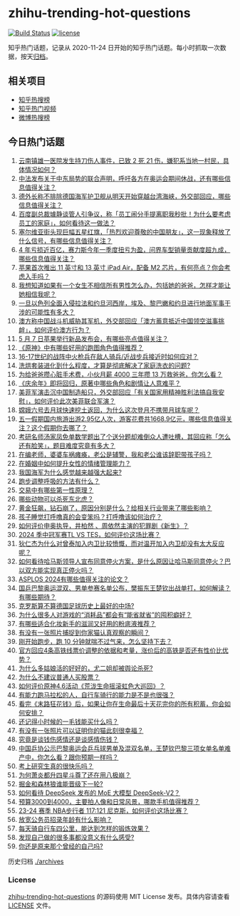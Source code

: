 # zhihu-trending-hot-questions

[![Build Status](https://github.com/justjavac/zhihu-trending-hot-questions/workflows/ci/badge.svg?branch=master)](https://github.com/justjavac/zhihu-trending-hot-questions/actions)
[![license](https://img.shields.io/github/license/justjavac/zhihu-trending-hot-questions)](https://github.com/justjavac/zhihu-trending-hot-questions/blob/master/LICENSE)

知乎热门话题，记录从 2020-11-24
日开始的知乎热门话题。每小时抓取一次数据，按天[归档](./archives)。

## 相关项目

- [知乎热搜榜](https://github.com/justjavac/zhihu-trending-top-search)
- [知乎热门视频](https://github.com/justjavac/zhihu-trending-hot-video)
- [微博热搜榜](https://github.com/justjavac/weibo-trending-hot-search)

## 今日热门话题

<!-- BEGIN -->
<!-- 最后更新时间 Wed May 08 2024 01:13:43 GMT+0800 (China Standard Time) -->

1. [云南镇雄一医院发生持刀伤人事件，已致 2 死 21 伤，嫌犯系当地一村民，具体情况如何？](https://www.zhihu.com/question/655233854)
1. [中法发布关于中东局势的联合声明，呼吁各方在奥运会期间休战，还有哪些信息值得关注？](https://www.zhihu.com/question/655221347)
1. [德外长称不排除德国海军护卫舰从明天开始穿越台湾海峡，外交部回应，哪些信息值得关注？](https://www.zhihu.com/question/655218058)
1. [百度副总裁璩静谈管人引争议，称「员工闹分手提离职我秒批！为什么要考虑员工的家庭」，如何看待这一做法？](https://www.zhihu.com/question/655203171)
1. [塞尔维亚街头现巨幅五星红旗，「热烈欢迎尊敬的中国朋友」，这一现象释放了什么信号，有哪些信息值得关注？](https://www.zhihu.com/question/655160434)
1. [4 年亏损近百亿，赛力斯今年一季度扭亏为盈，问界车型销量贡献度超九成，哪些信息值得关注？](https://www.zhihu.com/question/655212254)
1. [苹果首次推出 11 英寸和 13 英寸 iPad Air，配备 M2 芯片，有何亮点？你会考虑入手吗？](https://www.zhihu.com/question/655276185)
1. [我想知道如果有一个女生不相信所有男性怎么办，包括她的爸爸，怎样才能让她相信我呢？](https://www.zhihu.com/question/653586031)
1. [一旦以色列全面入侵拉法和约旦河西岸，埃及、黎巴嫩和约旦进行地面军事干涉的可能性有多大？](https://www.zhihu.com/question/654418133)
1. [澳方称中国战斗机威胁其军机，外交部回应「澳方蓄意抵近中国领空滋事挑衅」，如何评价澳方行为？](https://www.zhihu.com/question/655242590)
1. [5 月 7 日苹果举行新品发布会，有哪些亮点值得关注？](https://www.zhihu.com/question/655210702)
1. [《原神》中有哪些好用的跑图角色值得推荐？](https://www.zhihu.com/question/655092884)
1. [16-17世纪的战阵中火枪兵在敌人骑兵/近战步兵接近时如何应对？](https://www.zhihu.com/question/654777800)
1. [洗烘套装进化到什么程度，才算是彻底解决了家庭洗衣的问题?](https://www.zhihu.com/question/655133178)
1. [为给爸爸攒心脏手术费，小伙月薪 4000 三年攒 13 万救爸爸，你怎么看？](https://www.zhihu.com/question/655144941)
1. [《庆余年》即将回归，原著中哪些角色和剧情让人意难平？](https://www.zhihu.com/question/655233893)
1. [美菲军演击沉中国制造船只，外交部回应「有关国家用精神胜利法搞自我安慰」，如何评价此次美菲联合军演？](https://www.zhihu.com/question/655240683)
1. [嫦娥六号去月球快速挖土返回，为什么这次登月不携带月球车呢？](https://www.zhihu.com/question/654850512)
1. [五一假期国内旅游出游2.95亿人次，游客花费共1668.9亿元，哪些信息值得关注？这个假期你去哪了？](https://www.zhihu.com/question/655122102)
1. [考研名师汤家凤免单数学题出了个送分题却难倒众人遭吐槽，其回应称「怎么还有脸笑」，题目难度究竟有多大？](https://www.zhihu.com/question/655210515)
1. [在编老师，婆婆车祸瘫痪，老公是辅警，我和老公谁该辞职带孩子吗？](https://www.zhihu.com/question/654796206)
1. [在婚姻中如何提升女性的情绪管理能力？](https://www.zhihu.com/question/650172905)
1. [我国海军为什么感觉越来越强大起来?](https://www.zhihu.com/question/646792200)
1. [跑步调整呼吸的方法有什么？](https://www.zhihu.com/question/654728836)
1. [交易中有哪些第一性原理？](https://www.zhihu.com/question/654901298)
1. [哪些动物可以杀死东北虎？](https://www.zhihu.com/question/565888353)
1. [黄金狂飙，钻石崩了，原因分别是什么？给相关行业带来了哪些影响？](https://www.zhihu.com/question/655199129)
1. [孩子睡觉打呼噜真的会变笨吗？打呼噜该如何治疗？](https://www.zhihu.com/question/655132311)
1. [如何评价申奥执导，井柏然 、周依然主演的犯罪剧《新生》？](https://www.zhihu.com/question/655147511)
1. [2024 季中冠军赛TL VS TES，如何评价这场比赛？](https://www.zhihu.com/question/655240932)
1. [狄仁杰为什么对曾泰加入内卫比较愤慨，而对温开加入内卫却没有太大反应呢？](https://www.zhihu.com/question/618154632)
1. [如何看待哈马斯领导人宣布同意停火方案，是什么原因让哈马斯同意停火？巴以双方能实现真正停火吗？](https://www.zhihu.com/question/655185645)
1. [ASPLOS 2024有哪些值得关注的论文？](https://www.zhihu.com/question/629886104)
1. [国乒巴黎奥运混双、男单参赛名单公布，樊振东王楚钦出战单打，如何解读？有哪些期待？](https://www.zhihu.com/question/655210328)
1. [克罗斯算不算德国足球历史上最好的中场?](https://www.zhihu.com/question/653476784)
1. [为什么很多人对游戏的“消耗品”都会有“能省就省”的囤积癖好？](https://www.zhihu.com/question/653001443)
1. [有哪些适合化妆新手的滋润又好用的粉底液推荐？](https://www.zhihu.com/question/643056290)
1. [有没有一张照片捕捉到你家猫认真观察的瞬间？](https://www.zhihu.com/question/650233844)
1. [刚开始跑步，跑 10 分钟就喘不过气来，怎么坚持下去？](https://www.zhihu.com/question/653134700)
1. [官方回应4条高铁线票价调整的依据和考量，涨价后的高铁是否还有性价比优势？](https://www.zhihu.com/question/655214325)
1. [为什么多姑娘活的好好的，尤二姐却被舆论杀死?](https://www.zhihu.com/question/564862237)
1. [为什么不建议普通人买股票？](https://www.zhihu.com/question/641469564)
1. [如何评价原神4.6活动《荒泷生命摇滚虹色大巡回》？](https://www.zhihu.com/question/655204548)
1. [有能力跑马拉松的人，自行车骑行的能力是不是也很强？](https://www.zhihu.com/question/654594629)
1. [看完《末路狂花钱》后，如果让你在生命最后十天花完你的所有积蓄，你会如何安排？](https://www.zhihu.com/question/654626485)
1. [还记得小时候的一毛钱能买什么吗？](https://www.zhihu.com/question/654887273)
1. [有没有一张照片可以证明你的猫此刻很幸福？](https://www.zhihu.com/question/643849949)
1. [究竟是谈钱伤感情还是谈感情伤钱？](https://www.zhihu.com/question/35490984)
1. [中国乒协公示巴黎奥运会乒乓球男单及混双名单，王楚钦巴黎三项女单名单难产中，你怎么看？跟你预期一样吗？](https://www.zhihu.com/question/655208081)
1. [考上研究生真的很快乐吗？](https://www.zhihu.com/question/646190926)
1. [为何萧炎都升四星斗尊了还在用八极崩？](https://www.zhihu.com/question/653829119)
1. [掘金和森林狼谁能晋级下一轮?](https://www.zhihu.com/question/654580995)
1. [如何看待 DeepSeek 发布的 MoE 大模型 DeepSeek-V2？](https://www.zhihu.com/question/655172528)
1. [预算3000到4000，主要拍人像和日常风景，哪款手机值得推荐？](https://www.zhihu.com/question/653654042)
1. [23-24 赛季 NBA步行者 117:121 尼克斯，如何评价这场比赛？](https://www.zhihu.com/question/655198049)
1. [放宽公务员招录年龄有什么影响？](https://www.zhihu.com/question/654801860)
1. [每天骑自行车四公里，能达到怎样的锻炼效果？](https://www.zhihu.com/question/653193384)
1. [发现自己做的很多事都没意义有什么感受?](https://www.zhihu.com/question/655077844)
1. [你还是原来那个曾经的自己吗?](https://www.zhihu.com/question/649724342)

<!-- END -->

历史归档 [./archives](./archives)

### License

[zhihu-trending-hot-questions](https://github.com/justjavac/zhihu-trending-hot-questions)
的源码使用 MIT License 发布。具体内容请查看 [LICENSE](./LICENSE) 文件。
